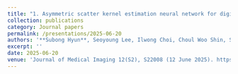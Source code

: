 ```yaml
---
title: "1. Asymmetric scatter kernel estimation neural network for digital breast tomosynthesis"
collection: publications
category: Journal papers
permalink: /presentations/2025-06-20
authors: '**Subong Hyun**, Seoyoung Lee, Ilwong Choi, Choul Woo Shin, Seungryong Cho'
excerpt: ''
date: 2025-06-20
venue: 'Journal of Medical Imaging 12(S2), S22008 (12 June 2025). https://doi.org/10.1117/1.JMI.12.S2.S22008'
---
```

